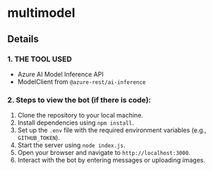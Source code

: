 # multimodel

## Details

### 1. THE TOOL USED
- Azure AI Model Inference API
- ModelClient from `@azure-rest/ai-inference`

### 2. Steps to view the bot (if there is code):
1. Clone the repository to your local machine.
2. Install dependencies using `npm install`.
3. Set up the `.env` file with the required environment variables (e.g., `GITHUB_TOKEN`).
4. Start the server using `node index.js`.
5. Open your browser and navigate to `http://localhost:3000`.
6. Interact with the bot by entering messages or uploading images.

